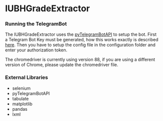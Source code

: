# IUBHGradeExtractor
### Running the TelegramBot

The IUBHGradeExtractor uses the [pyTelegramBotAPI](/https://github.com/eternnoir/pyTelegramBotAPI) to setup the bot.
First a Telegram Bot Key must be generated, how this works exactly is described [here](/https://core.telegram.org/bots).
Then you have to setup the config file in the configuration folder and enter your authorization token. 

The chromedriver is currently using version 88, if you are using a different version of Chrome, please update the chromedriver file.

### External Libraries

- selenium
- pyTelegramBotAPI
- tabulate
- matplotlib
- pandas
- lxml
